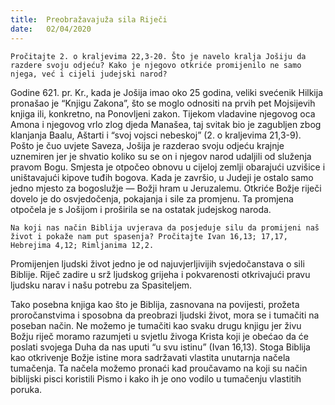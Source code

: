 ```yaml
---
title:  Preobražavajuža sila Riječi
date:   02/04/2020
---
```


`Pročitajte 2. o kraljevima 22,3-20. Što je navelo kralja Jošiju da razdere svoju odjeću? Kako je njegovo otkriće promijenilo ne samo njega, već i cijeli judejski narod?`

Godine 621. pr. Kr., kada je Jošija imao oko 25 godina, veliki svećenik Hilkija pronašao je “Knjigu Zakona”, što se moglo odnositi na prvih pet Mojsijevih knjiga ili, konkretno, na Ponovljeni zakon. Tijekom vladavine njegovog oca Amona i njegovog vrlo zlog djeda Manašea, taj svitak bio je zagubljen zbog klanjanja Baalu, Aštarti i “svoj vojsci nebeskoj” (2. o kraljevima 21,3-9). Pošto je čuo uvjete Saveza, Jošija je razderao svoju odjeću krajnje uznemiren jer je shvatio koliko su se on i njegov narod udaljili od služenja pravom Bogu. Smjesta je otpočeo obnovu u cijeloj zemlji obarajući uzvišice i uništavajući kipove tuđih bogova. Kada je završio, u Judeji je ostalo samo jedno mjesto za bogoslužje — Božji hram u Jeruzalemu. Otkriće Božje riječi dovelo je do osvjedočenja, pokajanja i sile za promjenu. Ta promjena otpočela je s Jošijom i proširila se na ostatak judejskog naroda.

`Na koji nas način Biblija uvjerava da posjeduje silu da promijeni naš život i pokaže nam put spasenja? Pročitajte Ivan 16,13; 17,17, Hebrejima 4,12; Rimljanima 12,2.`

Promijenjen ljudski život jedno je od najuvjerljivijih svjedočanstava o sili Biblije. Riječ zadire u srž ljudskog grijeha i pokvarenosti otkrivajući pravu ljudsku narav i našu potrebu za Spasiteljem.

Tako posebna knjiga kao što je Biblija, zasnovana na povijesti, prožeta proročanstvima i sposobna da preobrazi ljudski život, mora se i tumačiti na poseban način. Ne možemo je tumačiti kao svaku drugu knjigu jer živu Božju riječ moramo razumjeti u svjetlu živoga Krista koji je obećao da će poslati svojega Duha da nas uputi “u svu istinu” (Ivan 16,13). Stoga Biblija kao otkrivenje Božje istine mora sadržavati vlastita unutarnja načela tumačenja. Ta načela možemo pronaći kad proučavamo na koji su način biblijski pisci koristili Pismo i kako ih je ono vodilo u tumačenju vlastitih poruka.
